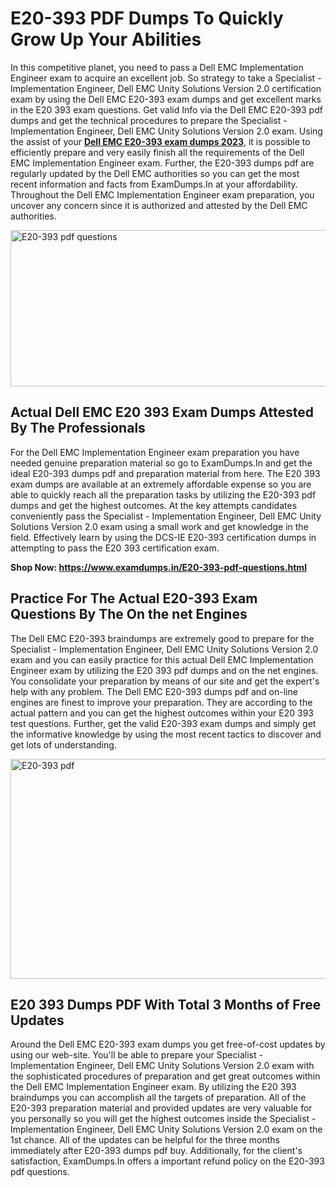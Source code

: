 <h1><strong>E20-393 PDF Dumps To Quickly Grow Up Your Abilities</strong></h1>
<p>In this competitive planet, you need to pass a Dell EMC Implementation Engineer exam to acquire an excellent job. So strategy to take a Specialist - Implementation Engineer, Dell EMC Unity Solutions Version 2.0 certification exam by using the Dell EMC E20-393 exam dumps and get excellent marks in the E20 393 exam questions. Get valid Info via the Dell EMC E20-393 pdf dumps and get the technical procedures to prepare the Specialist - Implementation Engineer, Dell EMC Unity Solutions Version 2.0 exam. Using the assist of your <strong><a href="https://www.examdumps.in/E20-393-pdf-questions.html">Dell EMC E20-393 exam dumps 2023</a></strong>, it is possible to efficiently prepare and very easily finish all the requirements of the Dell EMC Implementation Engineer exam. Further, the E20-393 dumps pdf are regularly updated by the Dell EMC authorities so you can get the most recent information and facts from ExamDumps.In at your affordability. Throughout the Dell EMC Implementation Engineer exam preparation, you uncover any concern since it is authorized and attested by the Dell EMC authorities.</p>
<p><img src="https://i.ibb.co/zxJwW90/Copy-of-Online-Classes-Twitter-header-post-Made-with-Poster-My-Wall-1.png" alt="E20-393 pdf questions" width="750" height="250" /></p>
<h2><strong>Actual Dell EMC E20 393 Exam Dumps Attested By The Professionals</strong></h2>
<p>For the Dell EMC Implementation Engineer exam preparation you have needed genuine preparation material so go to ExamDumps.In and get the ideal E20-393 dumps pdf and preparation material from here. The E20 393 exam dumps are available at an extremely affordable expense so you are able to quickly reach all the preparation tasks by utilizing the E20-393 pdf dumps and get the highest outcomes. At the key attempts candidates conveniently pass the Specialist - Implementation Engineer, Dell EMC Unity Solutions Version 2.0 exam using a small work and get knowledge in the field. Effectively learn by using the DCS-IE E20-393 certification dumps in attempting to pass the E20 393 certification exam.</p>
<p><strong>Shop Now:&nbsp;<a href="https://www.examdumps.in/E20-393-pdf-questions.html">https://www.examdumps.in/E20-393-pdf-questions.html</a></strong></p>
<h2><strong>Practice For The Actual E20-393 Exam Questions By The On the net Engines</strong></h2>
<p>The Dell EMC E20-393 braindumps are extremely good to prepare for the Specialist - Implementation Engineer, Dell EMC Unity Solutions Version 2.0 exam and you can easily practice for this actual Dell EMC Implementation Engineer exam by utilizing the E20 393 pdf dumps and on the net engines. You consolidate your preparation by means of our site and get the expert's help with any problem. The Dell EMC E20-393 dumps pdf and on-line engines are finest to improve your preparation. They are according to the actual pattern and you can get the highest outcomes within your E20 393 test questions. Further, get the valid E20-393 exam dumps and simply get the informative knowledge by using the most recent tactics to discover and get lots of understanding.</p>
<p><a href="https://www.examdumps.in/E20-393-pdf-questions.html"><img src="https://i.ibb.co/QkNtdwY/Copy-of-Zoom-Online-Classes-Facebook-Share-Po-Made-with-Poster-My-Wall-1.jpg" alt="E20-393 pdf" width="670" height="352" /></a></p>
<h2><strong>E20 393 Dumps PDF With Total 3 Months of Free Updates</strong></h2>
<p>Around the Dell EMC E20-393 exam dumps you get free-of-cost updates by using our web-site. You'll be able to prepare your Specialist - Implementation Engineer, Dell EMC Unity Solutions Version 2.0 exam with the sophisticated procedures of preparation and get great outcomes within the Dell EMC Implementation Engineer exam. By utilizing the E20 393 braindumps you can accomplish all the targets of preparation. All of the E20-393 preparation material and provided updates are very valuable for you personally so you will get the highest outcomes inside the Specialist - Implementation Engineer, Dell EMC Unity Solutions Version 2.0 exam on the 1st chance. All of the updates can be helpful for the three months immediately after E20-393 dumps pdf buy. Additionally, for the client's satisfaction, ExamDumps.In offers a important refund policy on the E20-393 pdf questions.</p>
